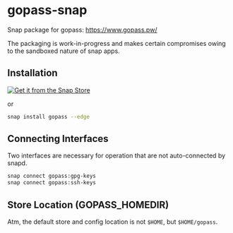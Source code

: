# gopass-snap

Snap package for gopass: https://www.gopass.pw/

The packaging is work-in-progress and makes certain compromises owing to the sandboxed nature of snap apps.

## Installation

[![Get it from the Snap Store](https://snapcraft.io/static/images/badges/en/snap-store-black.svg)](https://snapcraft.io/gopass)

or 

```bash
snap install gopass --edge
```

## Connecting Interfaces

Two interfaces are necessary for operation that are not auto-connected by snapd.

```bash
snap connect gopass:gpg-keys
snap connect gopass:ssh-keys
```

## Store Location (GOPASS_HOMEDIR)

Atm, the default store and config location is not `$HOME`, but `$HOME/gopass`.

